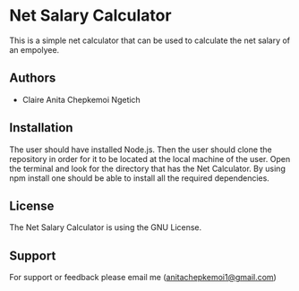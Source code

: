 # Net Salary Calculator

This is a simple net calculator that can be used to calculate the net salary of an empolyee.


## Authors

- Claire Anita Chepkemoi Ngetich


## Installation

The user should have installed Node.js.
Then the user should clone the repository in order for it to be located at the local machine of the user.
Open the terminal and look for the directory that has the Net Calculator.
By using npm install one should be able to install all the required dependencies.
## License
The Net Salary Calculator is using the GNU License.

## Support

For support or feedback please email me (anitachepkemoi1@gmail.com)

